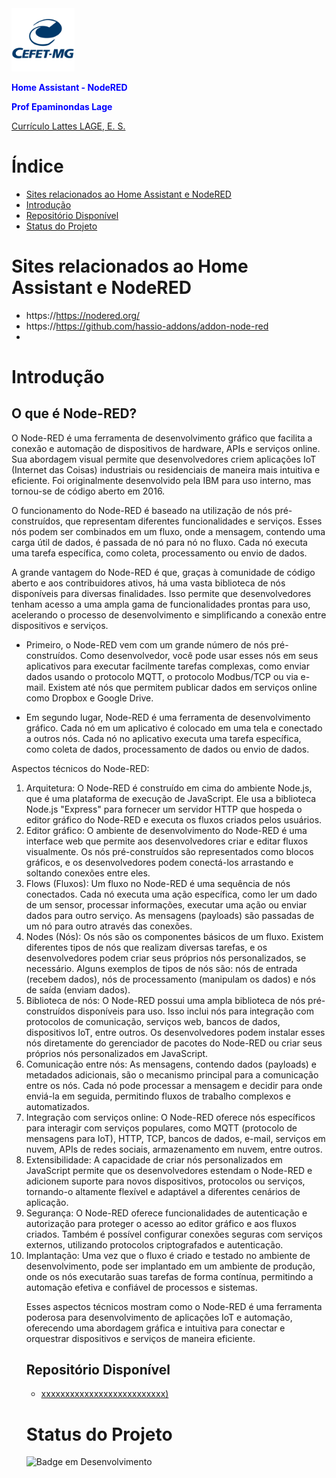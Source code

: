 <td style="width: 20%;"><img src="https://github.com/Epaminondaslage/Automacao-industrial-e-residencial-Ecossistema-didatico/blob/main/img/Logo_CEFET-MG.png" width="20%" /></td>
<p><strong><span style="color: #0000ff;">Home Assistant - NodeRED</strong></p>
<p><strong><span style="color: #0000ff;">Prof Epaminondas Lage</span></strong></p>
<a href="http://lattes.cnpq.br/7787341723868111"> Currículo Lattes LAGE, E. S.</a> 

# Índice 

* [Sites relacionados ao Home Assistant e NodeRED ](Sites-relacionados-ao-Home-Assistant-e-NodeRED)
* [Introdução](#Introdução)
* [Repositório Disponível](Repositório-Disponível)    
* [Status do Projeto](Status-do-Projeto)

# Sites relacionados ao Home Assistant e NodeRED

* https://https://nodered.org/
* https://https://github.com/hassio-addons/addon-node-red
* 

# Introdução

## O que é Node-RED?

O Node-RED é uma ferramenta de desenvolvimento gráfico que facilita a conexão e automação de dispositivos de hardware, APIs e serviços online. Sua abordagem visual permite que desenvolvedores criem aplicações IoT (Internet das Coisas) industriais ou residenciais de maneira mais intuitiva e eficiente. Foi originalmente desenvolvido pela IBM para uso interno, mas tornou-se de código aberto em 2016.

O funcionamento do Node-RED é baseado na utilização de nós pré-construídos, que representam diferentes funcionalidades e serviços. Esses nós podem ser combinados em um fluxo, onde a mensagem, contendo uma carga útil de dados, é passada de nó para nó no fluxo. Cada nó executa uma tarefa específica, como coleta, processamento ou envio de dados.

A grande vantagem do Node-RED é que, graças à comunidade de código aberto e aos contribuidores ativos, há uma vasta biblioteca de nós disponíveis para diversas finalidades. Isso permite que desenvolvedores tenham acesso a uma ampla gama de funcionalidades prontas para uso, acelerando o processo de desenvolvimento e simplificando a conexão entre dispositivos e serviços.

* Primeiro, o Node-RED vem com um grande número de nós pré-construídos. Como desenvolvedor, você pode usar esses nós em seus aplicativos para executar facilmente tarefas complexas, como enviar dados usando o protocolo MQTT, o protocolo Modbus/TCP ou via e-mail. Existem até nós que permitem publicar dados em serviços online como Dropbox e Google Drive.

* Em segundo lugar, Node-RED é uma ferramenta de desenvolvimento gráfico. Cada nó em um aplicativo é colocado em uma tela e conectado a outros nós. Cada nó no aplicativo executa uma tarefa específica, como coleta de dados, processamento de dados ou envio de dados.

Aspectos técnicos do Node-RED:
<ol> 
<li>Arquitetura: O Node-RED é construído em cima do ambiente Node.js, que é uma plataforma de execução de JavaScript. Ele usa a biblioteca Node.js "Express" para fornecer um servidor HTTP que hospeda o editor gráfico do Node-RED e executa os fluxos criados pelos usuários.</li>

<li>Editor gráfico: O ambiente de desenvolvimento do Node-RED é uma interface web que permite aos desenvolvedores criar e editar fluxos visualmente. Os nós pré-construídos são representados como blocos gráficos, e os desenvolvedores podem conectá-los arrastando e soltando conexões entre eles.</li>

<li>Flows (Fluxos): Um fluxo no Node-RED é uma sequência de nós conectados. Cada nó executa uma ação específica, como ler um dado de um sensor, processar informações, executar uma ação ou enviar dados para outro serviço. As mensagens (payloads) são passadas de um nó para outro através das conexões.</li>

<li>Nodes (Nós): Os nós são os componentes básicos de um fluxo. Existem diferentes tipos de nós que realizam diversas tarefas, e os desenvolvedores podem criar seus próprios nós personalizados, se necessário. Alguns exemplos de tipos de nós são: nós de entrada (recebem dados), nós de processamento (manipulam os dados) e nós de saída (enviam dados).</li>

<li>Biblioteca de nós: O Node-RED possui uma ampla biblioteca de nós pré-construídos disponíveis para uso. Isso inclui nós para integração com protocolos de comunicação, serviços web, bancos de dados, dispositivos IoT, entre outros. Os desenvolvedores podem instalar esses nós diretamente do gerenciador de pacotes do Node-RED ou criar seus próprios nós personalizados em JavaScript.</li>

<li>Comunicação entre nós: As mensagens, contendo dados (payloads) e metadados adicionais, são o mecanismo principal para a comunicação entre os nós. Cada nó pode processar a mensagem e decidir para onde enviá-la em seguida, permitindo fluxos de trabalho complexos e automatizados.</li>

<li>Integração com serviços online: O Node-RED oferece nós específicos para interagir com serviços populares, como MQTT (protocolo de mensagens para IoT), HTTP, TCP, bancos de dados, e-mail, serviços em nuvem, APIs de redes sociais, armazenamento em nuvem, entre outros.</li>

<li>Extensibilidade: A capacidade de criar nós personalizados em JavaScript permite que os desenvolvedores estendam o Node-RED e adicionem suporte para novos dispositivos, protocolos ou serviços, tornando-o altamente flexível e adaptável a diferentes cenários de aplicação.</li>

<li>Segurança: O Node-RED oferece funcionalidades de autenticação e autorização para proteger o acesso ao editor gráfico e aos fluxos criados. Também é possível configurar conexões seguras com serviços externos, utilizando protocolos criptografados e autenticação.</li>

<li>Implantação: Uma vez que o fluxo é criado e testado no ambiente de desenvolvimento, pode ser implantado em um ambiente de produção, onde os nós executarão suas tarefas de forma contínua, permitindo a automação efetiva e confiável de processos e sistemas.</li>
</ul>

Esses aspectos técnicos mostram como o Node-RED é uma ferramenta poderosa para desenvolvimento de aplicações IoT e automação, oferecendo uma abordagem gráfica e intuitiva para conectar e orquestrar dispositivos e serviços de maneira eficiente.


## Repositório Disponível  

* <a href="https://github.com/Epaminondaslage/xxxxxxxxxxxxxxxx">xxxxxxxxxxxxxxxxxxxxxxxxxx)</a> 

# Status do Projeto

![Badge em Desenvolvimento](http://img.shields.io/static/v1?label=STATUS&message=EM%20DESENVOLVIMENTO&color=GREEN&style=for-the-badge)
